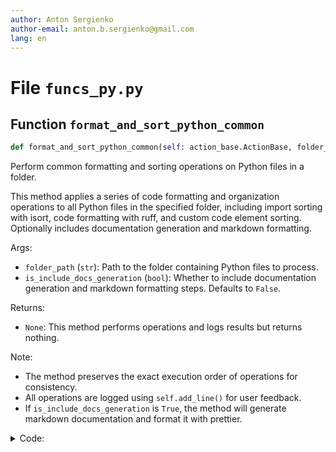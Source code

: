 ```yaml
---
author: Anton Sergienko
author-email: anton.b.sergienko@gmail.com
lang: en
---
```


# File `funcs_py.py`

## Function `format_and_sort_python_common`

```python
def format_and_sort_python_common(self: action_base.ActionBase, folder_path: str) -> None
```

Perform common formatting and sorting operations on Python files in a folder.

This method applies a series of code formatting and organization operations to all
Python files in the specified folder, including import sorting with isort, code
formatting with ruff, and custom code element sorting. Optionally includes
documentation generation and markdown formatting.

Args:

- `folder_path` (`str`): Path to the folder containing Python files to process.
- `is_include_docs_generation` (`bool`): Whether to include documentation generation
  and markdown formatting steps. Defaults to `False`.

Returns:

- `None`: This method performs operations and logs results but returns nothing.

Note:

- The method preserves the exact execution order of operations for consistency.
- All operations are logged using `self.add_line()` for user feedback.
- If `is_include_docs_generation` is `True`, the method will generate markdown
  documentation and format it with prettier.

<details>
<summary>Code:</summary>

```python
def format_and_sort_python_common(
    self: action_base.ActionBase, folder_path: str, *, is_include_docs_generation: bool = False
) -> None:
    # Run isort and ruff format
    self.add_line("🔵 Format and sort imports")
    commands = f"cd {folder_path}\nuv run --active isort .\nuv run --active ruff format"
    self.add_line(h.dev.run_powershell_script(commands))

    # Sort Python code elements
    self.add_line("🔵 Sort Python code elements")
    self.add_line(h.file.apply_func(folder_path, ".py", h.py.sort_py_code))

    if is_include_docs_generation:
        # Format markdown files with prettier
        self.add_line("🔵 Format markdown files")
        funcs_md.beautify_markdown_common(self, folder_path, is_include_summaries_and_combine=False)

        # Generate markdown documentation
        self.add_line("🔵 Generate markdown documentation")
        domain = f"https://github.com/{self.config['github_user']}/{Path(folder_path).parts[-1]}"
        self.add_line(h.py.generate_md_docs(folder_path, self.config["beginning_of_md_docs"], domain))

        # Format markdown files with prettier in docs folder
        self.add_line("🔵 Format markdown files in docs folder")
        funcs_md.beautify_markdown_common(self, f"{folder_path}/docs", is_include_summaries_and_combine=False)
```

</details>
